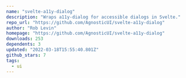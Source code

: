 ```yaml
---
name: "svelte-a11y-dialog"
description: "Wraps a11y-dialog for accessible dialogs in Svelte."
repo_url: "https://github.com/AgnosticUI/svelte-a11y-dialog"
author: "Rob Levin"
homepage: "https://github.com/AgnosticUI/svelte-a11y-dialog"
downloads: 253
dependents: 3
updated: "2022-03-18T15:55:40.801Z"
github_stars: 7
tags: 
  - ui
---
```

